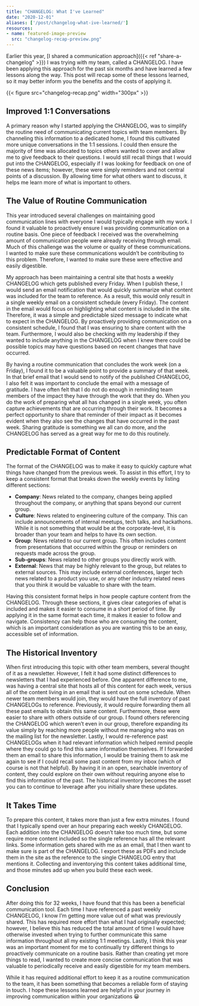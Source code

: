 ```yaml
---
title: "CHANGELOG: What I've Learned" 
date: "2020-12-01"
aliases: ['/post/changelog-what-ive-learned/']
resources:
- name: featured-image-preview
  src: "changelog-recap-preview.png"
---
```


Earlier this year, [I shared a communication approach]({{< ref "share-a-changelog" >}}) I was trying with my team, called a CHANGELOG. I have been applying this approach for the past six months and have learned a few lessons along the way. This post will recap some of these lessons learned, so it may better inform you the benefits and the costs of applying it.

{{< figure src="changelog-recap.png" width="300px" >}}

## Improved 1:1 Conversations

A primary reason why I started applying the CHANGELOG, was to simplify the routine need of communicating current topics with team members. By channeling this information to a dedicated home, I found this cultivated more unique conversations in the 1:1 sessions. I could then ensure the majority of time was allocated to topics others wanted to cover and allow me to give feedback to their questions. I would still recall things that I would put into the CHANGELOG, especially if I was looking for feedback on one of these news items; however, these were simply reminders and not central points of a discussion. By allowing time for what others want to discuss, it helps me learn more of what is important to others.

## The Value of Routine Communication

This year introduced several challenges on maintaining good communication lines with everyone I would typically engage with my work. I found it valuable to proactively ensure I was providing communication on a routine basis. One piece of feedback I received was the overwhelming amount of communication people were already receiving through email. Much of this challenge was the volume or quality of these communications. I wanted to make sure these communications wouldn’t be contributing to this problem. Therefore, I wanted to make sure these were effective and easily digestible.

My approach has been maintaining a central site that hosts a weekly CHANGELOG which gets published every Friday. When I publish these, I would send an email notification that would quickly summarize what content was included for the team to reference. As a result, this would only result in a single weekly email on a consistent schedule (every Friday). The content in the email would focus on highlighting what content is included in the site. Therefore, it was a simple and predictable sized message to indicate what to expect in the CHANGELOG. By proactively providing communication on a consistent schedule, I found that I was ensuring to share content with the team. Furthermore, I would also be checking with my leadership if they wanted to include anything in the CHANGELOG when I knew there could be possible topics may have questions based on recent changes that have occurred.

By having a routine communication that concludes the work week (on a Friday), I found it to be a valuable point to provide a summary of that week. In that brief email that I would send to notify of the published CHANGELOG, I also felt it was important to conclude the email with a message of gratitude. I have often felt that I do not do enough in reminding team members of the impact they have through the work that they do. When you do the work of preparing what all has changed in a single week, you often capture achievements that are occurring through their work. It becomes a perfect opportunity to share that reminder of their impact as it becomes evident when they also see the changes that have occurred in the past week. Sharing gratitude is something we all can do more, and the CHANGELOG has served as a great way for me to do this routinely.

## Predictable Format of Content

The format of the CHANGELOG was to make it easy to quickly capture what things have changed from the previous week. To assist in this effort, I try to keep a consistent format that breaks down the weekly events by listing different sections:
* **Company**: News related to the company, changes being applied throughout the company, or anything that spans beyond our current group.
* **Culture**: News related to engineering culture of the company. This can include announcements of internal meetups, tech talks, and hackathons. While it is not something that would be at the corporate-level, it is broader than your team and helps to have its own section.
* **Group**: News related to our current group. This often includes content from presentations that occurred within the group or reminders on requests made across the group.
* **Sub-groups**: News related to other groups you directly work with.
* **External**: News that may be highly relevant to the group, but relates to external sources. This may include external conferences, larger tech news related to a product you use, or any other industry related news that you think it would be valuable to share with the team.

Having this consistent format helps in how people capture content from the CHANGELOG. Through these sections, it gives clear categories of what is included and makes it easier to consume in a short period of time. By applying it in the same format each time, it makes it easier to follow and navigate. Consistency can help those who are consuming the content, which is an important consideration as you are wanting this to be an easy, accessible set of information.

## The Historical Inventory

When first introducing this topic with other team members, several thought of it as a newsletter. However, I felt it had some distinct differences to newsletters that I had experienced before. One apparent difference to me, was having a central site that hosts all of this content for each week, versus all of the content living in an email that is sent out on some schedule. When newer team members would join, they would have the full inventory of past CHANGELOGs to reference. Previously, it would require forwarding them all these past emails to obtain this same content. Furthermore, these were easier to share with others outside of our group. I found others referencing the CHANGELOG which weren’t even in our group, therefore expanding its value simply by reaching more people without me managing who was on the mailing list for the newsletter. Lastly, I would re-reference past CHANGELOGs when it had relevant information which helped remind people where they could go to find this same information themselves. If I forwarded them an email to share this information, I would be training them to ask me again to see if I could recall some past content from my inbox (which of course is not that helpful). By having it in an open, searchable inventory of content, they could explore on their own without requiring anyone else to find this information of the past. The historical inventory becomes the asset you can to continue to leverage after you initially share these updates.

## It Takes Time

To prepare this content, it takes more than just a few extra minutes. I found that I typically spend over an hour preparing each weekly CHANGELOG. Each addition into the CHANGELOG doesn’t take too much time, but some require more content included so the single reference has all the relevant links. Some information gets shared with me as an email, that I then want to make sure is part of the CHANGELOG. I export these as PDFs and include them in the site as the reference to the single CHANGELOG entry that mentions it. Collecting and inventorying this content takes additional time, and those minutes add up when you build these each week.

## Conclusion

After doing this for 32 weeks, I have found that this has been a beneficial communication tool. Each time I have referenced a past weekly CHANGELOG, I know I’m getting more value out of what was previously shared. This has required more effort than what I had originally expected; however, I believe this has reduced the total amount of time I would have otherwise invested when trying to further communicate this same information throughout all my existing 1:1 meetings. Lastly, I think this year was an important moment for me to continually try different things to proactively communicate on a routine basis. Rather than creating yet more things to read, I wanted to create more concise communication that was valuable to periodically receive and easily digestible for my team members.

While it has required additional effort to keep it as a routine communication to the team, it has been something that becomes a reliable form of staying in touch. I hope these lessons learned are helpful in your journey in improving communication within your organizations 😀
